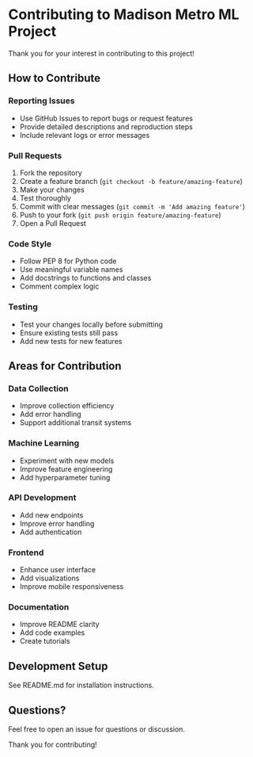 # Contributing to Madison Metro ML Project

Thank you for your interest in contributing to this project!

## How to Contribute

### Reporting Issues
- Use GitHub Issues to report bugs or request features
- Provide detailed descriptions and reproduction steps
- Include relevant logs or error messages

### Pull Requests
1. Fork the repository
2. Create a feature branch (`git checkout -b feature/amazing-feature`)
3. Make your changes
4. Test thoroughly
5. Commit with clear messages (`git commit -m 'Add amazing feature'`)
6. Push to your fork (`git push origin feature/amazing-feature`)
7. Open a Pull Request

### Code Style
- Follow PEP 8 for Python code
- Use meaningful variable names
- Add docstrings to functions and classes
- Comment complex logic

### Testing
- Test your changes locally before submitting
- Ensure existing tests still pass
- Add new tests for new features

## Areas for Contribution

### Data Collection
- Improve collection efficiency
- Add error handling
- Support additional transit systems

### Machine Learning
- Experiment with new models
- Improve feature engineering
- Add hyperparameter tuning

### API Development
- Add new endpoints
- Improve error handling
- Add authentication

### Frontend
- Enhance user interface
- Add visualizations
- Improve mobile responsiveness

### Documentation
- Improve README clarity
- Add code examples
- Create tutorials

## Development Setup

See README.md for installation instructions.

## Questions?

Feel free to open an issue for questions or discussion.

Thank you for contributing!


